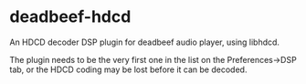 # deadbeef-hdcd
An HDCD decoder DSP plugin for deadbeef audio player, using libhdcd.

The plugin needs to be the very first one in the list on the Preferences->DSP tab, or the HDCD coding may be lost before it can be decoded.
